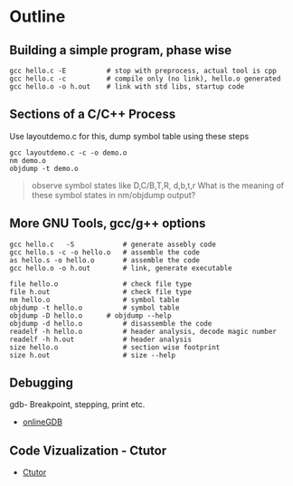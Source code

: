 # Outline

## Building a simple program, phase wise
```
gcc hello.c -E          # stop with preprocess, actual tool is cpp
gcc hello.c -c          # compile only (no link), hello.o generated
gcc hello.o -o h.out    # link with std libs, startup code
```

## Sections of a C/C++ Process
Use layoutdemo.c for this, dump symbol table using these steps

```
gcc layoutdemo.c -c -o demo.o
nm demo.o
objdump -t demo.o
```
> observe symbol states like D,C/B,T,R, d,b,t,r
> What is the meaning of these symbol states in nm/objdump output?

## More GNU Tools, gcc/g++ options
```
gcc hello.c   -S            # generate assebly code
gcc hello.s -c -o hello.o   # assemble the code
as hello.s -o hello.o       # assemble the code
gcc hello.o -o h.out        # link, generate executable

file hello.o                # check file type
file h.out                  # check file type
nm hello.o                  # symbol table
objdump -t hello.o          # symbol table
objdump -D hello.o	    # objdump --help
objdump -d hello.o          # disassemble the code
readelf -h hello.o          # header analysis, decode magic number
readelf -h h.out            # header analysis
size hello.o                # section wise footprint
size h.out                  # size --help
```
## Debugging
gdb- Breakpoint, stepping, print etc. 

* [onlineGDB](https://www.onlinegdb.com/)



## Code Vizualization - Ctutor 
* [Ctutor](http://www.pythontutor.com/c.html#code=%23include%3Cstdio.h%3E%0A%0A%23define%20PI%2022.0/7.0%0A%23define%20SQUARE%28x%29%20%28x%29%20*%20%28x%29%0A%0Aint%20main%28%29%20%7B%0A%20%20printf%28%22Hello%20World%5Cn%22%29%3B%20%20%20/*some%20comment%20*/%0A%20%20printf%28%22Thank%20You%5Cn%22%29%3B%0A%20%20double%20area,%20rad%3D7.0%3B%0A%20%20area%20%3D%20PI%20*%20SQUARE%28rad%29%3B%0A%20%20/*%20Some%20comment*/%0A%20%20printf%28%22area%3D%25f%20%5Cn%22,area%29%3B%0A%20%20return%200%3B%0A%7D&curInstr=7&mode=display&origin=opt-frontend.js&py=c&rawInputLstJSON=%5B%5D)

